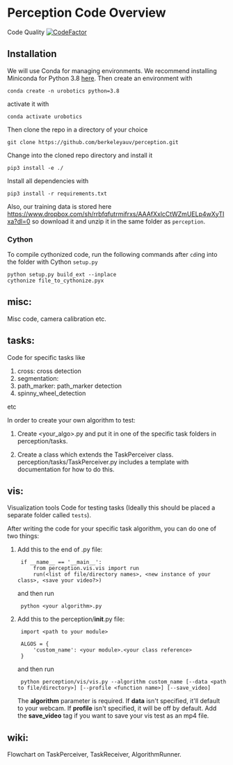 # Perception Code Overview

Code Quality [![CodeFactor](https://www.codefactor.io/repository/github/berkeleyauv/perception/badge)](https://www.codefactor.io/repository/github/berkeleyauv/perception)

## Installation

We will use Conda for managing environments. We recommend installing Miniconda for Python 3.8 [here](https://docs.conda.io/en/latest/miniconda.html).
Then create an environment with

    conda create -n urobotics python=3.8

activate it with

    conda activate urobotics

Then clone the repo in a directory of your choice

    git clone https://github.com/berkeleyauv/perception.git

Change into the cloned repo directory and install it

    pip3 install -e ./


Install all dependencies with

    pip3 install -r requirements.txt


Also, our training data is stored here https://www.dropbox.com/sh/rrbfqfutrmifrxs/AAAfXxlcCtWZmUELp4wXyTIxa?dl=0 so download it and unzip it in the same folder as `perception`.

### Cython
To compile cythonized code, run the following commands after `cd`ing into the folder with Cython `setup.py`

    python setup.py build_ext --inplace
    cythonize file_to_cythonize.pyx


## misc:
Misc code, camera calibration etc.

## tasks:
Code for specific tasks like 

1. cross: cross detection
2. segmentation:
3. path_marker: path_marker detection
4. spinny_wheel_detection

etc

In order to create your own algorithm to test:

1. Create <your_algo>.py and put it in one of the specific task folders in perception/tasks.

2. Create a class which extends the TaskPerceiver class. perception/tasks/TaskPerceiver.py includes a template with documentation for how to do this.

## vis:
Visualization tools 
Code for testing tasks (Ideally this should be placed a separate folder called `tests`).

After writing the code for your specific task algorithm, you can do one of two things:

1. Add this to the end of <your algorithm>.py file:
    
        if __name__ == '__main__':
            from perception.vis.vis import run
            run(<list of file/directory names>, <new instance of your class>, <save your video?>)
    and then run
    
        python <your algorithm>.py
2. Add this to the perception/__init__.py file:

        import <path to your module>
        
        ALGOS = {
            'custom_name': <your module>.<your class reference>
        }
    and then run
    
        python perception/vis/vis.py --algorithm custom_name [--data <path to file/directory>] [--profile <function name>] [--save_video]
    The **algorithm** parameter is required. If **data** isn't specified, it'll default to your webcam. If **profile** isn't specified, it will be off by default. Add the **save_video** tag if you want to save your vis test as an mp4 file.

## wiki:
Flowchart on TaskPerceiver, TaskReceiver, AlgorithmRunner.
